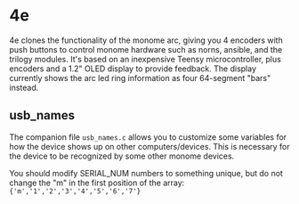 # 4e

4e clones the functionality of the monome arc, giving you 4 encoders with push buttons to control monome hardware such as norns, ansible, and the trilogy modules. It's based on an inexpensive Teensy microcontroller, plus encoders and a 1.2" OLED display to provide feedback. The display currently shows the arc led ring information as four 64-segment "bars" instead.

## usb_names

The companion file `usb_names.c` allows you to customize some variables for how the device shows up on other computers/devices. This is necessary for the device to be recognized by some other monome devices.

You should modify SERIAL_NUM numbers to something unique, but do not change the "m" in the first position of the array: `{'m','1','2','3','4','5','6','7'}`
